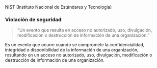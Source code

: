 NIST (Instituto Nacional de Estándares y Tecnología) 

### Violación de seguridad

>"Un evento que resulta en acceso no autorizado, uso, divulgación, modificación o destrucción de información de una organización."

Es un evento que ocurre cuando se compromete la confidencialidad, integridad o disponibilidad de la información de una organización, resultando en un acceso no autorizado, uso, divulgación, modificación o destrucción de información de una organización.


~~~ Marcos de gestión de riesgos y seguridad